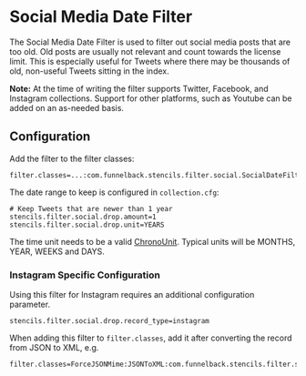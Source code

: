 # Social Media Date Filter

The Social Media Date Filter is used to filter out social media posts that are too old. Old posts are usually not
relevant and count towards the license limit. This is especially useful for Tweets where there may be thousands of
old, non-useful Tweets sitting in the index.

**Note:** At the time of writing the filter supports Twitter, Facebook, and Instagram collections. Support for other platforms, such as Youtube can be added on an as-needed basis.

## Configuration

Add the filter to the filter classes:

```
filter.classes=...:com.funnelback.stencils.filter.social.SocialDateFilter
```

The date range to keep is configured in `collection.cfg`:

```
# Keep Tweets that are newer than 1 year
stencils.filter.social.drop.amount=1
stencils.filter.social.drop.unit=YEARS
```

The time unit needs to be a valid [ChronoUnit](https://docs.oracle.com/javase/8/docs/api/java/time/temporal/ChronoUnit.html).
Typical units will be MONTHS, YEAR, WEEKS and DAYS.

### Instagram Specific Configuration

Using this filter for Instagram requires an additional configuration parameter.
```
stencils.filter.social.drop.record_type=instagram
```

When adding this filter to `filter.classes`, add it after converting the record from JSON to XML, e.g.
```
filter.classes=ForceJSONMime:JSONToXML:com.funnelback.stencils.filter.social.SocialDateFilter
```
